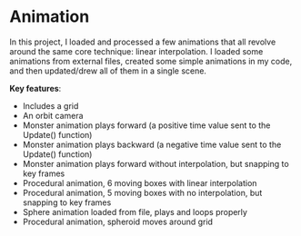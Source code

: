 # Animation

In this project, I loaded and processed a few animations that all revolve around the same core technique: linear interpolation. I loaded some animations from external files, created some simple animations in my code, and then updated/drew all of them in a single scene.

**Key features**:
* Includes a grid
* An orbit camera
* Monster animation plays forward (a positive time value sent to the Update() function)
* Monster animation plays backward (a negative time value sent to the Update() function)
* Monster animation plays forward without interpolation, but snapping to key frames
* Procedural animation, 6 moving boxes with linear interpolation
* Procedural animation, 5 moving boxes with no interpolation, but snapping to key frames
* Sphere animation loaded from file, plays and loops properly
* Procedural animation, spheroid moves around grid
